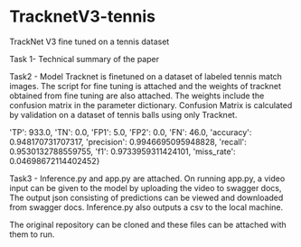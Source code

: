 # TracknetV3-tennis
TrackNet V3 fine tuned on a tennis dataset

Task 1- Technical summary of the paper

Task2 - Model Tracknet is finetuned on a dataset of labeled tennis match images. The script for fine tuning is attached and the weights of tracknet obtained from fine tuning are also attached.
The weights include the confusion matrix in the parameter dictionary.
Confusion Matrix is calculated by validation on a dataset of tennis balls using only Tracknet.

'TP': 933.0, 'TN': 0.0, 'FP1': 5.0, 'FP2': 0.0, 'FN': 46.0, 'accuracy': 0.948170731707317, 'precision': 0.9946695095948828, 'recall': 0.9530132788559755, 'f1': 0.9733959311424101, 'miss_rate': 0.04698672114402452}

Task3 - Inference.py and app.py are attached. On running app.py, a video input can be given to the model by uploading the video to swagger docs,
The output json consisting of predictions can be viewed and downloaded from swagger docs.
Inference.py also outputs a csv to the local machine.

The original repository can be cloned and these files can be attached with them to run.
